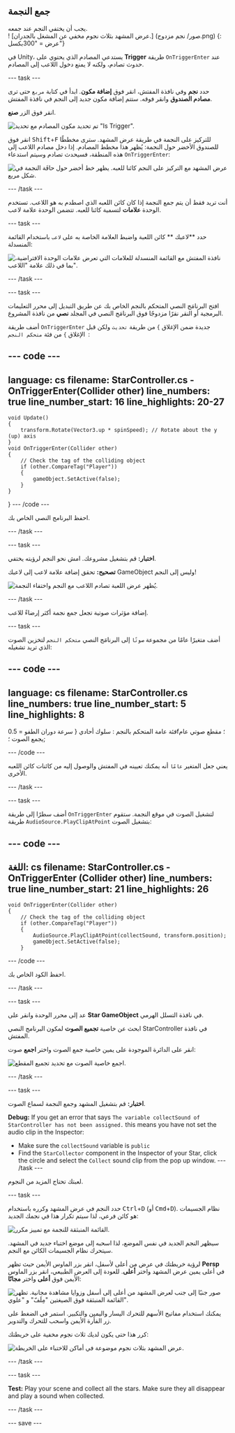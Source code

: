 ## جمع النجمة

<div style="display: flex; flex-wrap: wrap">
<div style="flex-basis: 200px; flex-grow: 1; margin-right: 15px;">
يجب أن يختفي النجم عند جمعه. 
</div>
<div>
! [عرض المشهد بثلاث نجوم مخفي عن المشغل بالجدران.] (صور/ نجم مزدوج.png) {: عرض = "300بكسل"}
</div>
</div>

في Unity، يستدعي المصادم الذي يحتوي على **Trigger** طريقة `OnTriggerEnter` عند حدوث تصادم، ولكنه لا يمنع دخول اللاعب إلى المصادم.

--- task ---

حدد **نجم** وفي نافذة المفتش، انقر فوق **إضافة مكون**. ابدأ في كتابة `مربع` حتى ترى **مصادم الصندوق** وانقر فوقه. ستتم إضافة مكون جديد إلى النجم في نافذة المفتش.

انقر فوق الزر **صنع**.

![تم تحديد مكون المصادم مع تحديد "Is Trigger".](images/collider-trigger.png)

انقر فوق <kbd>Shift</kbd>+<kbd>F</kbd> للتركيز على النجمة في طريقة عرض المشهد. سترى مخططًا للصندوق الأخضر حول النجمة: يُظهر هذا مخطط المصادم. إذا دخل مصادم اللاعب إلى هذه المنطقة، فسيحدث تصادم وسيتم استدعاء `OnTriggerEnter`:

![عرض المشهد مع التركيز على النجم كائنا للعبه. يظهر خط أخضر حول حافَة النجمة في شكل مربع.](images/collider-star.png)

--- /task ---

أنت تريد فقط أن يتم جمع النجمة إذا كان كائن اللعبه الذي اصطدم به هو اللاعب. تستخدم الوحدة **علامات** لتسمية كائنا للعبه. تتضمن الوحدة علامة لاعب.

--- task ---

حدد **لاعبك ** كائن اللعبة واضبط العلامة الخاصة به على `لاعب` باستخدام القائمة المنسدلة:

![نافذة المفتش مع القائمة المنسدلة للعلامات التي تعرض علامات الوحدة الافتراضية، بما في ذلك علامة "اللاعب".](images/tag-menu.png)

--- /task ---

--- task ---

افتح البرنامَج النصي المتحكم بالنجم الخاص بك عن طريق التبديل إلى محرر التعليمات البرمجية أو النقر نقرًا مزدوجًا فوق البرنامَج النصي في المجلد **نصي** من نافذة المشروع.

أضف طريقة `OnTriggerEnter` جديدة ضمن الإغلاق `}` من طريقة `تحديث` ولكن قبل الإغلاق `}` من فئة `متحكم النجم `:

--- code ---
---
language: cs filename: StarController.cs - OnTriggerEnter(Collider other) line_numbers: true line_number_start: 16
line_highlights: 20-27
---

    void Update()
    {
        transform.Rotate(Vector3.up * spinSpeed); // Rotate about the y (up) axis
    }
    void OnTriggerEnter(Collider other)
    {
        // Check the tag of the colliding object
        if (other.CompareTag("Player"))
        {
            gameObject.SetActive(false);
        }
    }
} --- /code ---

احفظ البرنامج النصي الخاص بك.

--- /task ---

--- task ---

**اختبار:** قم بتشغيل مشروعك. امش نحو النجم لرؤيته يختفي.

**تصحيح:** تحقق إضافة علامة لاعب إلى لاعبك GameObject وليس إلى النجم!

![يُظهر عرض اللعبة تصادم اللاعب مع النجم واختفاء النجمة.](images/collect-star.gif)

--- /task ---

إضافة مؤثرات صوتية تجعل جمع نجمة أكثر إرضاءً للاعب.

--- task ---

أضف متغيرًا عامًا من مجموعة `صوتًا` إلى البرنامَج النصي `متحكم النجم` لتخزين الصوت الذي تريد تشغيله:

--- code ---
---
language: cs filename: StarController.cs line_numbers: true line_number_start: 5
line_highlights: 8
---
فئة عامة المتحكم بالنجم : سلوك أحادي
{ سرعة دوران الطفو = 0.5f؛ مقطع صوتي عام يجمع الصوت ؛;

--- /code ---

يعني جعل المتغير `عامًا` أنه يمكنك تعيينه في المفتش والوصول إليه من كائنات كائن اللعبه الأخرى.

--- /task ---

--- task ---

أضف سطرًا إلى طريقة `OnTriggerEnter` لتشغيل الصوت في موقع النجمة. ستقوم طريقة `AudioSource.PlayClipAtPoint` بتشغيل الصوت:

--- code ---
---
اللغة: cs filename: StarController.cs - OnTriggerEnter (Collider other) line_numbers: true line_number_start: 21
line_highlights: 26
---

    void OnTriggerEnter(Collider other)
    {
        // Check the tag of the colliding object
        if (other.CompareTag("Player"))
        {
            AudioSource.PlayClipAtPoint(collectSound, transform.position);
            gameObject.SetActive(false);
        }
--- /code ---

احفظ الكود الخاص بك.

--- /task ---

--- task ---

عد إلى محرر الوحدة وانقر على **Star GameObject** في نافذة التسلل الهرمي.

ابحث عن خاصية **تجميع الصوت** لمكون البرنامج النصي StarController في نافذة المفتش.

انقر على الدائرة الموجودة على يمين خاصية جمع الصوت واختر **اجمع** صوت:

![اجمع خاصية الصوت مع تحديد تجميع المقطع.](images/collect-sound-property.png)

--- /task ---

--- task ---

**اختبار:** قم بتشغيل المشهد وجمع النجمة لسماع الصوت.

**Debug:** If you get an error that says `The variable collectSound of StarController has not been assigned.` this means you have not set the audio clip in the Inspector:
* Make sure the `collectSound` variable is `public`
* Find the `StarCollector` component in the Inspector of your Star, click the circle and select the `Collect` sound clip from the pop up window. --- /task ---

لعبتك تحتاج المزيد من النجوم.

--- task ---

حدد النجم في عرض المشهد وكرره باستخدام <kbd>Ctrl</kbd>+<kbd>D</kbd> (أو <kbd>Cmd</kbd>+<kbd>D</kbd>). نظام الجسيمات هو كائن فرعي، لذا سيتم تكرار هذا في نجمك الجديد:

![القائمة المنبثقة للنجمة مع تمييز مكرر.](images/duplicate-star.png)

سيظهر النجم الجديد في نفس الموضع، لذا اسحبه إلى موضع اختباء جديد في المشهد. سيتحرك نظام الجسيمات الكائن مع النجم.

لرؤية خريطتك في عرض من أعلى لأسفل، انقر بزر الماوس الأيمن حيث تظهر **Persp** في أعلى يمين عرض المشهد واختر **أعلى**. للعودة إلى العرض الطبيعي، انقر بزر الماوس الأيمن فوق **أعلى** واختر **مجانًا**:

![صور جنبًا إلى جنب لعرض المشهد من أعلى إلى أسفل وزوايا مشاهدة مجانية. تظهر القائمة المنبثقة فوق الصيغتين "مِلَفّ" و "علوي".](images/different-views.png)

يمكنك استخدام مفاتيح الأسهم للتحرك اليسار واليمين والتكبير. استمر في الضغط على زر الفأرة الأيمن واسحب للتحرك والتدوير.

كرر هذا حتى يكون لديك ثلاث نجوم مخفية على خريطتك:

![عرض المشهد بثلاث نجوم موضوعة في أماكن للاختباء على الخريطة.](images/3-stars-added.png)

--- /task ---

--- task ---

**Test:** Play your scene and collect all the stars. Make sure they all disappear and play a sound when collected.

--- /task ---

--- save ---
